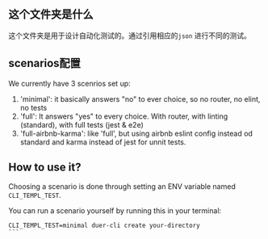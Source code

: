 ## 这个文件夹是什么

这个文件夹是用于设计自动化测试的。通过引用相应的`json` 进行不同的测试。

## scenarios配置

We currently have 3 scenrios set up:

1. 'minimal': it basically answers "no" to ever choice, so no router, no elint, no tests
2. 'full': It answers "yes" to every choice. With router, with linting (standard), with full tests (jest & e2e)
3. 'full-airbnb-karma': like 'full', but using airbnb eslint config instead od standard and karma instead of jest for unnit tests.


## How to use it?

Choosing a scenario is done through setting an ENV variable named `CLI_TEMPL_TEST`.

You can run a scenario yourself by running this in your terminal:

````
CLI_TEMPL_TEST=minimal duer-cli create your-directory
```